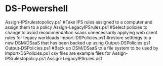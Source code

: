 # DS-Powershell
Assign-IPSrulestopolicy.ps1 #Take IPS rules assigned to a computer and assign them to a policy
Assign-LegacyIPSrules.ps1 #Select policies to change to avoid recommendation scans unnecessarily applying web client rules for legacy workloads
Import-DSPolicies.ps1 #restore setttings to a new DSM/DSaaS that has been backed up using Output-DSPolicies.ps1
Output-DSPolicies.ps1 #Back up DSM/DSaaS to a file system to be used by Import-DSPolicies.ps1
csv files are example files for Assign-IPSrulestopolicy.ps1 Assign-LegacyIPSrules.ps1
